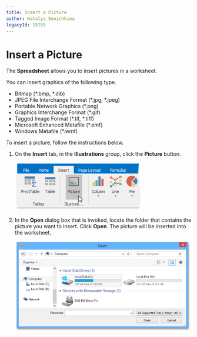 ```yaml
---
title: Insert a Picture
author: Natalya Senichkina
legacyId: 15755
---
```

# Insert a Picture
The **Spreadsheet** allows you to insert pictures in a worksheet.

You can insert graphics of the following type.
* Bitmap (*.bmp, *.dib)
* JPEG File Interchange Format (*.jpg, *.jpeg)
* Portable Network Graphics (*.png)
* Graphics Interchange Format (*.gif)
* Tagged Image Format (*.tif, *.tiff)
* Microsoft Enhanced Metafile (*.emf)
* Windows  Metafile (*.wmf)

To insert a picture, follow the instructions below.
1. On the **Insert** tab, in the **Illustrations** group, click the **Picture** button.
	
	![InsertPicture.png](../../../images/img21189.png)
2. In the **Open** dialog box that is invoked, locate the folder that contains the picture you want to insert. Click **Open**. The picture will be inserted into the worksheet.
	
	![OpenDialogBox.png](../../../images/img21190.png)